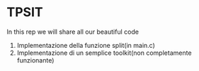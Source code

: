 # TPSIT
In this rep  we will share all our beautiful code

 1. Implementazione della funzione split(in main.c)
 2. Implementazione di un semplice toolkit(non completamente funzionante)
